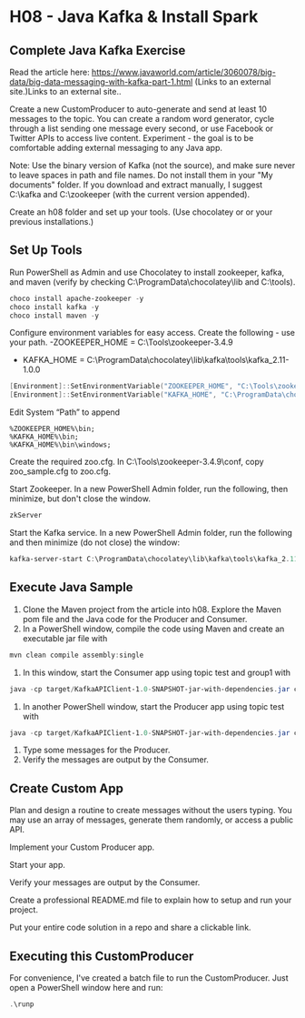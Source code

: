 # H08 - Java Kafka & Install Spark

## Complete Java Kafka Exercise

Read the article here: https://www.javaworld.com/article/3060078/big-data/big-data-messaging-with-kafka-part-1.html (Links to an external site.)Links to an external site..

Create a new CustomProducer to auto-generate and send at least 10 messages to the topic. You can create a random word generator, cycle through a list sending one message every second, or use Facebook or Twitter APIs to access live content.  Experiment - the goal is to be comfortable adding external messaging to any Java app. 

Note: Use the binary version of Kafka (not the source), and make sure never to leave spaces in path and file names. Do not install them in your "My documents" folder. If you download and extract manually, I suggest C:\kafka and C:\zookeeper (with the current version appended). 

Create an h08 folder and set up your tools. (Use chocolatey or or your previous installations.)

## Set Up Tools

Run PowerShell as Admin and use Chocolatey to install zookeeper, kafka, and maven (verify by checking C:\ProgramData\chocolatey\lib and C:\tools).

```PowerShell
choco install apache-zookeeper -y
choco install kafka -y
choco install maven -y
```

Configure environment variables for easy access. Create the following - use your path. 
-ZOOKEEPER_HOME = C:\Tools\zookeeper-3.4.9
- KAFKA_HOME = C:\ProgramData\chocolatey\lib\kafka\tools\kafka_2.11-1.0.0

```PowerShell
[Environment]::SetEnvironmentVariable("ZOOKEEPER_HOME", "C:\Tools\zookeeper-3.4.9", "Machine")
[Environment]::SetEnvironmentVariable("KAFKA_HOME", "C:\ProgramData\chocolatey\lib\kafka\tools\kafka_2.11-1.0.0", "Machine")
```

Edit System “Path” to append

```
%ZOOKEEPER_HOME%\bin;
%KAFKA_HOME%\bin;
%KAFKA_HOME%\bin\windows;
```

Create the required zoo.cfg. In C:\Tools\zookeeper-3.4.9\conf, copy zoo_sample.cfg to zoo.cfg.

Start Zookeeper. In a new PowerShell Admin folder, run the following, then minimize, but don't close the window.
```PowerShell
zkServer
```

Start the Kafka service. In a new PowerShell Admin folder, run the following and then minimize (do not close) the window:

```PowerShell
kafka-server-start C:\ProgramData\chocolatey\lib\kafka\tools\kafka_2.11-1.0.0\config\server.properties
```

## Execute Java Sample

1. Clone the Maven project from the article into h08. Explore the Maven pom file and the Java code for the Producer and Consumer.
1. In a PowerShell window, compile the code using Maven and create an executable jar file with  

```PowerShell 
mvn clean compile assembly:single
```

1. In this window, start the Consumer app using topic test and group1 with 

```PowerShell
java -cp target/KafkaAPIClient-1.0-SNAPSHOT-jar-with-dependencies.jar com.spnotes.kafka.simple.Consumer test group1
```

1. In another PowerShell window, start the Producer app using topic test with 

```PowerShell
java -cp target/KafkaAPIClient-1.0-SNAPSHOT-jar-with-dependencies.jar com.spnotes.kafka.simple.Producer test
```

1. Type some messages for the Producer.
1. Verify the messages are output by the Consumer.

## Create Custom App

Plan and design a routine to create messages without the users typing. You may use an array of messages, generate them randomly, or access a public API.

Implement your Custom Producer app. 

Start your app.

Verify your messages are output by the Consumer.

Create a professional README.md file to explain how to setup and run your project.

Put your entire code solution in a repo and share a clickable link. 

## Executing this CustomProducer

For convenience, I've created a batch file to run the CustomProducer.
Just open a PowerShell window here and run:

```PowerShell
.\runp
```
